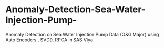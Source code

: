 # Anomaly-Detection-Sea-Water-Injection-Pump-
Anomaly Detection on Sea Water Injection Pump Data (O&amp;G Major)
using Auto Encoders , SVDD, RPCA in SAS Viya
